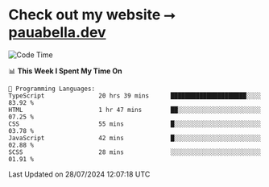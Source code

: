 # Check out my website ⭢ [pauabella.dev](https://pauabella.dev)

<!--START_SECTION:waka-->
![Code Time](http://img.shields.io/badge/Code%20Time-3%2C608%20hrs%2038%20mins-blue)

📊 **This Week I Spent My Time On** 

```text
💬 Programming Languages: 
TypeScript               20 hrs 39 mins      █████████████████████░░░░   83.92 % 
HTML                     1 hr 47 mins        ██░░░░░░░░░░░░░░░░░░░░░░░   07.25 % 
CSS                      55 mins             █░░░░░░░░░░░░░░░░░░░░░░░░   03.78 % 
JavaScript               42 mins             █░░░░░░░░░░░░░░░░░░░░░░░░   02.88 % 
SCSS                     28 mins             ░░░░░░░░░░░░░░░░░░░░░░░░░   01.91 % 
```


 Last Updated on 28/07/2024 12:07:18 UTC
<!--END_SECTION:waka-->
